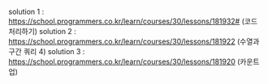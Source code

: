 solution 1 : https://school.programmers.co.kr/learn/courses/30/lessons/181932# (코드 처리하기)
solution 2 : https://school.programmers.co.kr/learn/courses/30/lessons/181922 (수열과 구간 쿼리 4)
solution 3 : https://school.programmers.co.kr/learn/courses/30/lessons/181920 (카운트 업)
 
